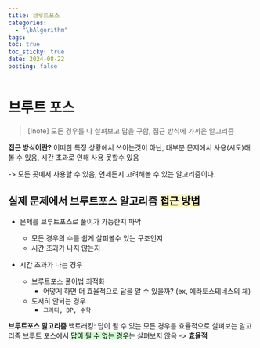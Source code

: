 ```yaml
---
title: 브루트포스
categories:
  - "\bAlgorithm"
tags: 
toc: true
toc_sticky: true
date: 2024-08-22
posting: false
---
```

# 브루트 포스 
> [!note] 모든 경우를 다 살펴보고 답을 구함, 접근 방식에 가까운 알고리즘

**접근 방식이란?** 
어떠한 특정 상황에서 쓰이는것이 아닌, 대부분 문제에서 사용(시도)해 볼 수 있음, 시간 초과로 인해 사용 못할수 있음

-> 모든 곳에서 사용할 수 있음, 언제든지 고려해볼 수 있는 알고리즘이다.

## 실제 문제에서 브루트포스 알고리즘 <mark style="background: #FFF3A3A6;">접근 방법</mark>
- 문제를 브루트포스로 풀이가 가능한지 파악
	- 모든 경우의 수를 쉽게 살펴볼수 있는 구조인지
	- 시간 초과가 나지 않는지

- 시간 초과가 나는 경우
	- 브루트포스 풀이법 최적화
		- 어떻게 하면 더 효율적으로 답을 알 수 있을까? (ex, 에라토스테네스의 체)
	- 도저히 안되는 경우 
		- `그리디, DP, 수학`

**브루트포스 알고리즘**
	백트래킹: 답이 될 수 있는 모든 경우를 효율적으로 살펴보는 알고리즘 
			브루트 포스에서 <mark style="background: #BBFABBA6;">답이 될 수 없는 경우</mark>는 살펴보지 않음 -> **효율적**
